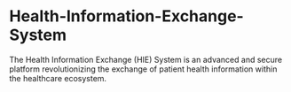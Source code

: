 # Health-Information-Exchange-System
The Health Information Exchange (HIE) System is an advanced and secure platform revolutionizing the exchange of patient health information within the healthcare ecosystem. 

